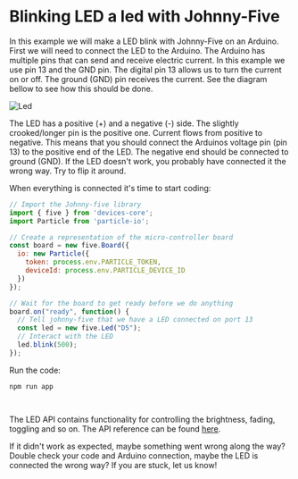 # Blinking LED a led with Johnny-Five

In this example we will make a LED blink with Johnny-Five on an Arduino. First we will need to connect the LED to the Arduino.
The Arduino has multiple pins that can send and receive electric current.
In this example we use pin 13 and the GND pin.
The digital pin 13 allows us to turn the current on or off.
The ground (GND) pin receives the current.
See the diagram bellow to see how this should be done.

![Led](http://johnny-five.io/img/led-scene-0.gif)


The LED has a positive (+) and a negative (-) side. The slightly crooked/longer pin is the positive one.
Current flows from positive to negative. This means that you should connect the Arduinos voltage pin (pin 13) to the positive
end of the LED. The negative end should be connected to ground (GND).
If the LED doesn't work, you probably have connected it the wrong way. Try to flip it around.


When everything is connected it's time to start coding:


```js
// Import the Johnny-five library
import { five } from 'devices-core';
import Particle from 'particle-io';

// Create a representation of the micro-controller board
const board = new five.Board({
  io: new Particle({
    token: process.env.PARTICLE_TOKEN,
    deviceId: process.env.PARTICLE_DEVICE_ID
  })
});

// Wait for the board to get ready before we do anything
board.on("ready", function() {
  // Tell johnny-five that we have a LED connected on port 13
  const led = new five.Led("D5");
  // Interact with the LED
  led.blink(500);
});
```

Run the code:

```sh
npm run app
```

` `

The LED API contains functionality for controlling the brightness, fading, toggling and so on.
The API reference can be found [here](https://github.com/rwaldron/johnny-five/wiki/Led).

If it didn't work as expected, maybe something went wrong along the way?
Double check your code and Arduino connection, maybe the LED is connected the wrong way?
If you are stuck, let us know!
